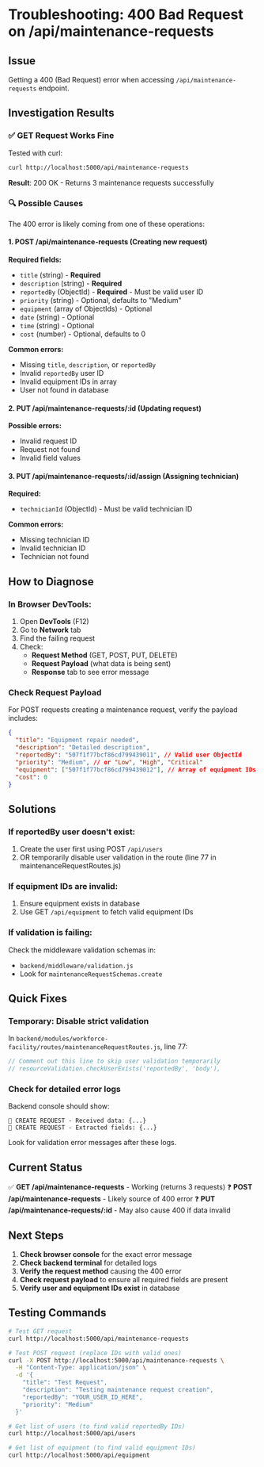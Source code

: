 # Troubleshooting: 400 Bad Request on /api/maintenance-requests

## Issue
Getting a 400 (Bad Request) error when accessing `/api/maintenance-requests` endpoint.

## Investigation Results

### ✅ GET Request Works Fine
Tested with curl:
```bash
curl http://localhost:5000/api/maintenance-requests
```
**Result**: 200 OK - Returns 3 maintenance requests successfully

### 🔍 Possible Causes

The 400 error is likely coming from one of these operations:

#### 1. **POST /api/maintenance-requests** (Creating new request)
**Required fields:**
- `title` (string) - **Required**
- `description` (string) - **Required**
- `reportedBy` (ObjectId) - **Required** - Must be valid user ID
- `priority` (string) - Optional, defaults to "Medium"
- `equipment` (array of ObjectIds) - Optional
- `date` (string) - Optional
- `time` (string) - Optional
- `cost` (number) - Optional, defaults to 0

**Common errors:**
- Missing `title`, `description`, or `reportedBy`
- Invalid `reportedBy` user ID
- Invalid equipment IDs in array
- User not found in database

#### 2. **PUT /api/maintenance-requests/:id** (Updating request)
**Possible errors:**
- Invalid request ID
- Request not found
- Invalid field values

#### 3. **PUT /api/maintenance-requests/:id/assign** (Assigning technician)
**Required:**
- `technicianId` (ObjectId) - Must be valid technician ID

**Common errors:**
- Missing technician ID
- Invalid technician ID
- Technician not found

## How to Diagnose

### In Browser DevTools:

1. Open **DevTools** (F12)
2. Go to **Network** tab
3. Find the failing request
4. Check:
   - **Request Method** (GET, POST, PUT, DELETE)
   - **Request Payload** (what data is being sent)
   - **Response** tab to see error message

### Check Request Payload

For POST requests creating a maintenance request, verify the payload includes:
```json
{
  "title": "Equipment repair needed",
  "description": "Detailed description",
  "reportedBy": "507f1f77bcf86cd799439011", // Valid user ObjectId
  "priority": "Medium", // or "Low", "High", "Critical"
  "equipment": ["507f1f77bcf86cd799439012"], // Array of equipment IDs
  "cost": 0
}
```

## Solutions

### If reportedBy user doesn't exist:
1. Create the user first using POST `/api/users`
2. OR temporarily disable user validation in the route (line 77 in maintenanceRequestRoutes.js)

### If equipment IDs are invalid:
1. Ensure equipment exists in database
2. Use GET `/api/equipment` to fetch valid equipment IDs

### If validation is failing:
Check the middleware validation schemas in:
- `backend/middleware/validation.js`
- Look for `maintenanceRequestSchemas.create`

## Quick Fixes

### Temporary: Disable strict validation
In `backend/modules/workforce-facility/routes/maintenanceRequestRoutes.js`, line 77:
```javascript
// Comment out this line to skip user validation temporarily
// resourceValidation.checkUserExists('reportedBy', 'body'),
```

### Check for detailed error logs
Backend console should show:
```
🔧 CREATE REQUEST - Received data: {...}
🔧 CREATE REQUEST - Extracted fields: {...}
```

Look for validation error messages after these logs.

## Current Status

✅ **GET /api/maintenance-requests** - Working (returns 3 requests)
❓ **POST /api/maintenance-requests** - Likely source of 400 error
❓ **PUT /api/maintenance-requests/:id** - May also cause 400 if data invalid

## Next Steps

1. **Check browser console** for the exact error message
2. **Check backend terminal** for detailed logs
3. **Verify the request method** causing the 400 error
4. **Check request payload** to ensure all required fields are present
5. **Verify user and equipment IDs exist** in database

## Testing Commands

```bash
# Test GET request
curl http://localhost:5000/api/maintenance-requests

# Test POST request (replace IDs with valid ones)
curl -X POST http://localhost:5000/api/maintenance-requests \
  -H "Content-Type: application/json" \
  -d '{
    "title": "Test Request",
    "description": "Testing maintenance request creation",
    "reportedBy": "YOUR_USER_ID_HERE",
    "priority": "Medium"
  }'

# Get list of users (to find valid reportedBy IDs)
curl http://localhost:5000/api/users

# Get list of equipment (to find valid equipment IDs)
curl http://localhost:5000/api/equipment
```
